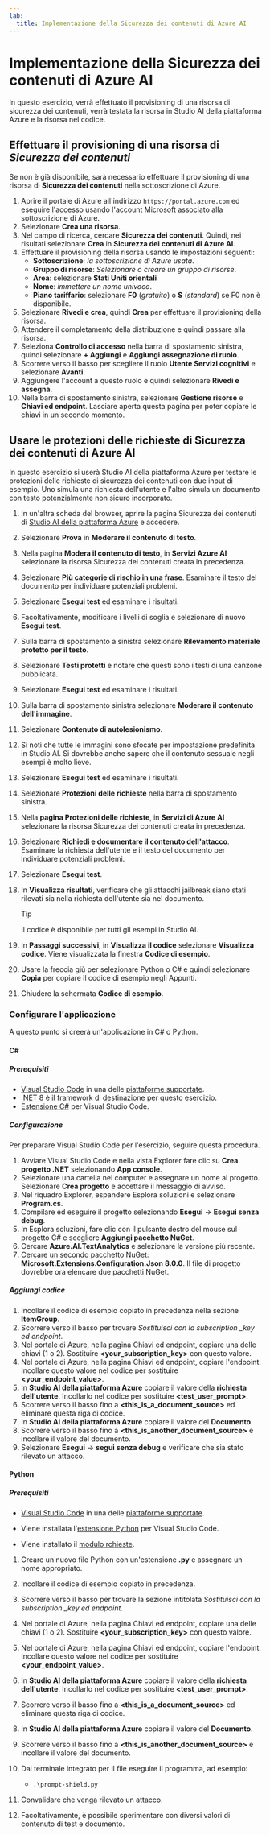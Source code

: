 ```yaml
---
lab:
  title: Implementazione della Sicurezza dei contenuti di Azure AI
---
```


# Implementazione della Sicurezza dei contenuti di Azure AI

In questo esercizio, verrà effettuato il provisioning di una risorsa di sicurezza dei contenuti, verrà testata la risorsa in Studio AI della piattaforma Azure e la risorsa nel codice.

## Effettuare il provisioning di una risorsa di *Sicurezza dei contenuti*

Se non è già disponibile, sarà necessario effettuare il provisioning di una risorsa di **Sicurezza dei contenuti** nella sottoscrizione di Azure.

1. Aprire il portale di Azure all'indirizzo `https://portal.azure.com` ed eseguire l'accesso usando l'account Microsoft associato alla sottoscrizione di Azure.
1. Selezionare **Crea una risorsa**.
1. Nel campo di ricerca, cercare **Sicurezza dei contenuti**. Quindi, nei risultati selezionare **Crea** in **Sicurezza dei contenuti di Azure AI**.
1. Effettuare il provisioning della risorsa usando le impostazioni seguenti:
    - **Sottoscrizione**: *la sottoscrizione di Azure usata*.
    - **Gruppo di risorse**: *Selezionare o creare un gruppo di risorse*.
    - **Area**: selezionare **Stati Uniti orientali**
    - **Nome**: *immettere un nome univoco*.
    - **Piano tariffario**: selezionare **F0** (*gratuito*) o **S** (*standard*) se F0 non è disponibile.
1. Selezionare **Rivedi e crea**, quindi **Crea** per effettuare il provisioning della risorsa.
1. Attendere il completamento della distribuzione e quindi passare alla risorsa.
1. Seleziona **Controllo di accesso** nella barra di spostamento sinistra, quindi selezionare **+ Aggiungi** e **Aggiungi assegnazione di ruolo**.
1. Scorrere verso il basso per scegliere il ruolo **Utente Servizi cognitivi** e selezionare **Avanti**.
1. Aggiungere l'account a questo ruolo e quindi selezionare **Rivedi e assegna**.
1. Nella barra di spostamento sinistra, selezionare **Gestione risorse** e **Chiavi ed endpoint**. Lasciare aperta questa pagina per poter copiare le chiavi in un secondo momento.

## Usare le protezioni delle richieste di Sicurezza dei contenuti di Azure AI

In questo esercizio si userà Studio AI della piattaforma Azure per testare le protezioni delle richieste di sicurezza dei contenuti con due input di esempio. Uno simula una richiesta dell'utente e l'altro simula un documento con testo potenzialmente non sicuro incorporato.

1. In un'altra scheda del browser, aprire la pagina Sicurezza dei contenuti di [Studio AI della piattaforma Azure](https://ai.azure.com/explore/contentsafety) e accedere.
1. Selezionare **Prova** in **Moderare il contenuto di testo**.
1. Nella pagina **Modera il contenuto di testo**, in **Servizi Azure AI** selezionare la risorsa Sicurezza dei contenuti creata in precedenza.
1. Selezionare **Più categorie di rischio in una frase**. Esaminare il testo del documento per individuare potenziali problemi.
1. Selezionare **Esegui test** ed esaminare i risultati.
1. Facoltativamente, modificare i livelli di soglia e selezionare di nuovo **Esegui test**.
1. Sulla barra di spostamento a sinistra selezionare **Rilevamento materiale protetto per il testo**.
1. Selezionare **Testi protetti** e notare che questi sono i testi di una canzone pubblicata.
1. Selezionare **Esegui test** ed esaminare i risultati.
1. Sulla barra di spostamento sinistra selezionare **Moderare il contenuto dell'immagine**.
1. Selezionare **Contenuto di autolesionismo**.
1. Si noti che tutte le immagini sono sfocate per impostazione predefinita in Studio AI. Si dovrebbe anche sapere che il contenuto sessuale negli esempi è molto lieve.
1. Selezionare **Esegui test** ed esaminare i risultati.
1. Selezionare **Protezioni delle richieste** nella barra di spostamento sinistra.
1. Nella **pagina Protezioni delle richieste**, in **Servizi di Azure AI** selezionare la risorsa Sicurezza dei contenuti creata in precedenza.
1. Selezionare **Richiedi e documentare il contenuto dell'attacco**. Esaminare la richiesta dell'utente e il testo del documento per individuare potenziali problemi.
1. Selezionare **Esegui test**.
1. In **Visualizza risultati**, verificare che gli attacchi jailbreak siano stati rilevati sia nella richiesta dell'utente sia nel documento.

    > [!TIP]
    > Il codice è disponibile per tutti gli esempi in Studio AI.

1. In **Passaggi successivi**, in **Visualizza il codice** selezionare **Visualizza codice**. Viene visualizzata la finestra **Codice di esempio**.
1. Usare la freccia giù per selezionare Python o C# e quindi selezionare **Copia** per copiare il codice di esempio negli Appunti.
1. Chiudere la schermata **Codice di esempio**.

### Configurare l'applicazione

A questo punto si creerà un'applicazione in C# o Python.

#### C#

##### Prerequisiti

* [Visual Studio Code](https://code.visualstudio.com/) in una delle [piattaforme supportate](https://code.visualstudio.com/docs/supporting/requirements#_platforms).
* [.NET 8](https://dotnet.microsoft.com/en-us/download/dotnet/8.0) è il framework di destinazione per questo esercizio.
* [Estensione C#](https://marketplace.visualstudio.com/items?itemName=ms-dotnettools.csharp) per Visual Studio Code.

##### Configurazione

Per preparare Visual Studio Code per l'esercizio, seguire questa procedura.

1. Avviare Visual Studio Code e nella vista Explorer fare clic su **Crea progetto .NET** selezionando **App console**.
1. Selezionare una cartella nel computer e assegnare un nome al progetto. Selezionare **Crea progetto** e accettare il messaggio di avviso.
1. Nel riquadro Explorer, espandere Esplora soluzioni e selezionare **Program.cs**.
1. Compilare ed eseguire il progetto selezionando **Esegui** -> **Esegui senza debug**. 
1. In Esplora soluzioni, fare clic con il pulsante destro del mouse sul progetto C# e scegliere **Aggiungi pacchetto NuGet**.
1. Cercare **Azure.AI.TextAnalytics** e selezionare la versione più recente.
1. Cercare un secondo pacchetto NuGet: **Microsoft.Extensions.Configuration.Json 8.0.0**. Il file di progetto dovrebbe ora elencare due pacchetti NuGet.

##### Aggiungi codice

1. Incollare il codice di esempio copiato in precedenza nella sezione **ItemGroup**.
1. Scorrere verso il basso per trovare *Sostituisci con la subscription _key ed endpoint*.
1. Nel portale di Azure, nella pagina Chiavi ed endpoint, copiare una delle chiavi (1 o 2). Sostituire **<your_subscription_key>** con questo valore.
1. Nel portale di Azure, nella pagina Chiavi ed endpoint, copiare l'endpoint. Incollare questo valore nel codice per sostituire **<your_endpoint_value>**.
1. In **Studio AI della piattaforma Azure** copiare il valore della **richiesta dell'utente**. Incollarlo nel codice per sostituire **<test_user_prompt>**.
1. Scorrere verso il basso fino a **<this_is_a_document_source>** ed eliminare questa riga di codice.
1. In **Studio AI della piattaforma Azure** copiare il valore del **Documento**.
1. Scorrere verso il basso fino a **<this_is_another_document_source>** e incollare il valore del documento.
1. Selezionare **Esegui** -> **segui senza debug** e verificare che sia stato rilevato un attacco. 

#### Python

##### Prerequisiti

* [Visual Studio Code](https://code.visualstudio.com/) in una delle [piattaforme supportate](https://code.visualstudio.com/docs/supporting/requirements#_platforms).

* Viene installata l'[estensione Python](https://marketplace.visualstudio.com/items?itemName=ms-python.python) per Visual Studio Code.

* Viene installato il [modulo rchieste](https://pypi.org/project/requests/).

1. Creare un nuovo file Python con un'estensione **.py** e assegnare un nome appropriato.
1. Incollare il codice di esempio copiato in precedenza.
1. Scorrere verso il basso per trovare la sezione intitolata *Sostituisci con la subscription _key ed endpoint*.
1. Nel portale di Azure, nella pagina Chiavi ed endpoint, copiare una delle chiavi (1 o 2). Sostituire **<your_subscription_key>** con questo valore.
1. Nel portale di Azure, nella pagina Chiavi ed endpoint, copiare l'endpoint. Incollare questo valore nel codice per sostituire **<your_endpoint_value>**.
1. In **Studio AI della piattaforma Azure** copiare il valore della **richiesta dell'utente**. Incollarlo nel codice per sostituire **<test_user_prompt>**.
1. Scorrere verso il basso fino a **<this_is_a_document_source>** ed eliminare questa riga di codice.
1. In **Studio AI della piattaforma Azure** copiare il valore del **Documento**.
1. Scorrere verso il basso fino a **<this_is_another_document_source>** e incollare il valore del documento.
1. Dal terminale integrato per il file eseguire il programma, ad esempio:

    - `.\prompt-shield.py`

1. Convalidare che venga rilevato un attacco.
1. Facoltativamente, è possibile sperimentare con diversi valori di contenuto di test e documento.
